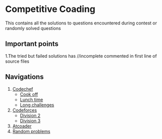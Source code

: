 <!--
[![Badge](https://cp-logo.vercel.app/codechef/Alquama00s?logo=true)](https://www.codechef.com/users/Alquama00s)
[![Badge](https://cp-logo.vercel.app/atcoder/Alquama00s?logo=true)](https://atcoder.jp/users/alquama00s)
[![Badge](https://cp-logo.vercel.app/codeforces/Alquama00s?logo=true)](https://codeforces.com/profile/Alquama00s)
--->
# Competitive Coading

This contains all the solutions to questions encountered during contest or randomly solved questions

## Important points

1.The tried but failed solutions has //incomplete commented in first line of source files

## Navigations

1. [Codechef](./Codechef)
    - [Cook off](./Codechef/codechefCookOff)
    - [Lunch time](./Codechef/lunchtime)
    - [Long challenges](./Codechef/longchallenges)
1. [Codeforces](./Codeforces)
    - [Division 2](./Codeforces/division-2)
    - [Division 3](./Codeforces/division-3)
1. [Atcoader](./atcoader)
1. [Random problems](./Random-Questions)

